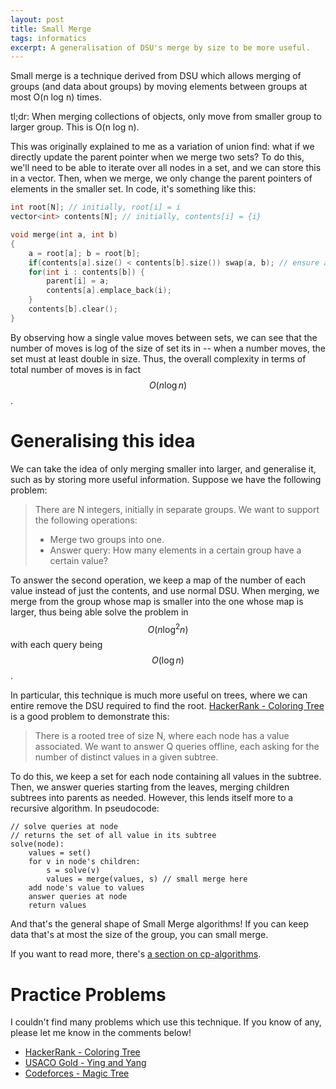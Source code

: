 ```yaml
---
layout: post
title: Small Merge
tags: informatics
excerpt: A generalisation of DSU's merge by size to be more useful.
---
```


Small merge is a technique derived from DSU which allows merging of groups (and data about groups) by moving elements between groups at most O(n log n) times.

<!--more-->

tl;dr: When merging collections of objects, only move from smaller group to larger group. This is O(n log n).

This was originally explained to me as a variation of union find: what if we directly update the parent pointer when we merge two sets? To do this, we'll need to be able to iterate over all nodes in a set, and we can store this in a vector. Then, when we merge, we only change the parent pointers of elements in the smaller set. In code, it's something like this:

```cpp
int root[N]; // initially, root[i] = i
vector<int> contents[N]; // initially, contents[i] = {i}

void merge(int a, int b)
{
	a = root[a]; b = root[b];
	if(contents[a].size() < contents[b].size()) swap(a, b); // ensure a's group is larger
	for(int i : contents[b]) {
		parent[i] = a;
		contents[a].emplace_back(i);
	}
	contents[b].clear();
}
```

By observing how a single value moves between sets, we can see that the number of moves is log of the size of set its in -- when a number moves, the set must at least double in size. Thus, the overall complexity in terms of total number of moves is in fact $$O(n \log n)$$.

# Generalising this idea

We can take the idea of only merging smaller into larger, and generalise it, such as by storing more useful information. Suppose we have the following problem:

> There are N integers, initially in separate groups. We want to support the following operations:
>
> - Merge two groups into one.
> - Answer query: How many elements in a certain group have a certain value?

To answer the second operation, we keep a map of the number of each value instead of just the contents, and use normal DSU. When merging, we merge from the group whose map is smaller into the one whose map is larger, thus being able solve the problem in $$O(n \log^2 n)$$ with each query being $$O(\log n)$$.

In particular, this technique is much more useful on trees, where we can entire remove the DSU required to find the root. [HackerRank - Coloring Tree][coloring-tree] is a good problem to demonstrate this:

[coloring-tree]: https://www.hackerrank.com/contests/101feb14/challenges/coloring-tree

> There is a rooted tree of size N, where each node has a value associated. We want to answer Q queries offline, each asking for the number of distinct values in a given subtree.

To do this, we keep a set for each node containing all values in the subtree. Then, we answer queries starting from the leaves, merging children subtrees into parents as needed. However, this lends itself more to a recursive algorithm. In pseudocode:

```
// solve queries at node
// returns the set of all value in its subtree
solve(node):
	values = set()
	for v in node's children:
		s = solve(v)
		values = merge(values, s) // small merge here
	add node's value to values
	answer queries at node
	return values
```

And that's the general shape of Small Merge algorithms! If you can keep data that's at most the size of the group, you can small merge.

If you want to read more, there's [a section on cp-algorithms][cp-algo].

[cp-algo]: https://cp-algorithms.com/data_structures/disjoint_set_union.html#toc-tgt-15

# Practice Problems

I couldn't find many problems which use this technique. If you know of any, please let me know in the comments below!

- [HackerRank - Coloring Tree][coloring-tree]
- [USACO Gold - Ying and Yang](http://usaco.org/index.php?page=viewproblem2&cpid=286)
- [Codeforces - Magic Tree](https://codeforces.com/contest/1193/problem/B)
